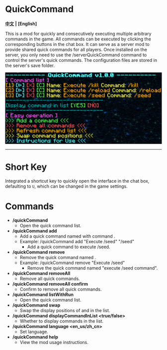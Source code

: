 # QuickCommand
[**中文**](README.md) **|** **[English]**

This is a mod for quickly and consecutively executing multiple arbitrary commands in the game. All commands can be executed by clicking the corresponding buttons in the chat box.
It can serve as a server mod to provide shared quick commands for all players. Once installed on the server, you only need to use the /serverQuickCommand command to control the server's quick commands. The configuration files are stored in the server's save folder.

![en_us_example_img](src/main/resources/assets/quickcommand/img/en_us_example_img.png)

---



# Short Key

Integrated a shortcut key to quickly open the interface in the chat box, defaulting to `U`, which can be changed in the game settings.



# Commands

- **/quickCommand**
  - Open the quick command list.
- **/quickCommand add <name> <command>**
  - Add a quick command named <name> with command <command>.
  - Example: /quickCommand add "Execute /seed" "/seed"
    - Add a quick command to execute /seed.
- **/quickCommand remove <name>**
  - Remove the quick command named <name>.
  - Example: /quickCommand remove "Execute /seed"
    - Remove the quick command named \"execute /seed command\".
- **/quickCommand removeAll**
  - Remove all quick commands.
- **/quickCommand removeAll confirm**
  - Confirm to remove all quick commands.
- **/quickCommand listWithRun**
  - Open the quick command list.
- **/quickCommand swap <index1> <index2>**
  - Swap the display positions of <index1> and <index2> in the list.
- **/quickCommand displayCommandInList <true/false>**
  - Whether to display commands in the list.
- **/quickCommand language <en_us/zh_cn>**
  - Set language.
- **/quickCommand help**
  - View the mod usage instructions.
